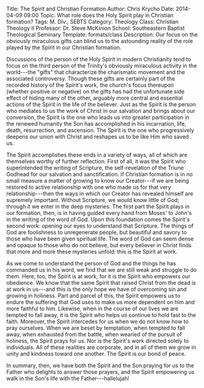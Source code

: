 Title: The Spirit and Christian Formation
Author: Chris Krycho
Date: 2014-04-09 09:00
Topic: What role does the Holy Spirit play in Christian formation?
Tags: M. Div., SEBTS
Category: Theology
Class: Christian Theology II
Professor: Dr. Steve McKinion
School: Southeastern Baptist Theological Seminary
Template: formats/class
Description: Our focus on the obviously miraculous gifts can blind us to the astounding reality of the role played by the Spirit in our Christian formation.

Discussions of the person of the Holy Spirit in modern Christianity tend to
focus on the third person of the Trinity's obviously miraculous activity in the
world---the "gifts" that characterize the charismatic movement and the
associated controversy. Though these gifts are certainly part of the recorded
history of the Spirit's work, the church's focus thereupon (whether positive or
negative) on the gifts has had the unfortunate side effect of hiding many of the
other, arguably more central and essential actions of the Spirit in the life of
the believer. Just as the Spirit is the person who mediates to us the work of
Christ in our salvation and brings about our conversion, the Spirit is the one
who leads us into greater participation in the renewed humanity the Son has
accomplished in his incarnation, life, death, resurrection, and ascension. The
Spirit is the one who progressively deepens our union with Christ and reshapes
us to be like Him who saved us.

The Spirit accomplishes these ends in a variety of ways, all of which are
themselves worthy of further reflection. First of all, it was the Spirit who
superintended the writing of Scripture, the self-revelation of the Triune
Godhead for our salvation and sanctification. If Christian formation is in no
small measure a matter of growing to know our Creator---if we are being restored
to active relationship with one who made us for that very relationship---then
the ways in which our Creator has revealed himself are supremely important.
Without Scripture, we would know little of God; through it we enter in the deep
mysteries. The first part the Spirit plays in our formation, then, is in having
guided every hand from Moses' to John's in the writing of the word of God. Upon
this foundation comes the Spirit's second work: opening our eyes to understand
that Scripture. The things of God are foolishness to unregenerate people, but
beautiful and savory to those who have been given spiritual life. The word of
God can seem dense and opaque to those who do not believe, but every believer in
Christ finds that more and more these mysteries unfold: this is the Spirit at
work.

As we come to understand the person of God and the things he has commanded us in
his word, we find that we are still weak and struggle to do them. Here, too, the
Spirit is at work, for it is the Spirit who empowers our obedience. We know that
the same Spirit that raised Christ from the dead is at work in us---and this is
the only hope we have of overcoming sin and growing in holiness. Part and parcel
of this, the Spirit empowers us to endure the suffering that God uses to make us
more dependent on him and more faithful to him. Likewise, when in the course of
our lives we are tempted to fall away, it is the Spirit who helps us continue to
hold fast to the faith. Moreover, the Spirit intercedes for us when we do not
know how to pray ourselves. When we are beset by temptation, when tempted to
fall away, when exhausted from the battle, when wearied of the pursuit of
holiness, the Spirit prays for us. Nor is the Spirit's work directed solely to
individuals. All of these realities are corporate, and in all of them we grow in
unity and kindness toward one another. The Spirit is our bond of peace.

In summary, then, we have both the Spirit and the Son praying for us to the
Father who delights to answer those prayers, and the Spirit empowering us walk
in the Son's life with the Father---hallelujah!